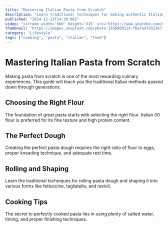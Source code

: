 ```yaml
---
title: "Mastering Italian Pasta from Scratch"
description: "Learn traditional techniques for making authentic Italian pasta at home. From selecting ingredients to perfecting the texture."
published: "2024-12-12T14:30:00Z"
video: "<iframe width='560' height='315' src='https://www.youtube.com/embed/dQw4w9WgXcQ' frameborder='0' allowfullscreen></iframe>"
thumbnail: "https://images.unsplash.com/photo-1556909114-f6e7ad7d3136?ixlib=rb-4.0.3&auto=format&fit=crop&w=800&h=450"
category: "Lifestyle"
tags: ["cooking", "pasta", "italian", "food"]
---
```


# Mastering Italian Pasta from Scratch

Making pasta from scratch is one of the most rewarding culinary experiences. This guide will teach you the traditional Italian methods passed down through generations.

## Choosing the Right Flour

The foundation of great pasta starts with selecting the right flour. Italian 00 flour is preferred for its fine texture and high protein content.

## The Perfect Dough

Creating the perfect pasta dough requires the right ratio of flour to eggs, proper kneading technique, and adequate rest time.

## Rolling and Shaping

Learn the traditional techniques for rolling pasta dough and shaping it into various forms like fettuccine, tagliatelle, and ravioli.

## Cooking Tips

The secret to perfectly cooked pasta lies in using plenty of salted water, timing, and proper finishing techniques.
